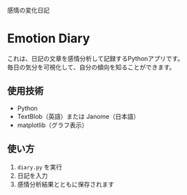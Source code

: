 感情の変化日記
# Emotion Diary

これは、日記の文章を感情分析して記録するPythonアプリです。  
毎日の気分を可視化して、自分の傾向を知ることができます。

## 使用技術
- Python
- TextBlob（英語）または Janome（日本語）
- matplotlib（グラフ表示）

## 使い方
1. `diary.py` を実行
2. 日記を入力
3. 感情分析結果とともに保存されます
